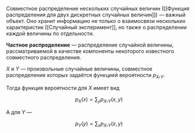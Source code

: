 
Совместное распределение нескольких случайных величин ([[Функция распределения для двух дискретных случайных величин]]) — важный объект. Оно хранит информацию не только о взаимосвязи нескольких характеристик [[Случайный эксперимент]], но также о распределении каждой величины по отдельности.

**Частное распределение** — распределение случайной величины, рассматриваемой в качестве компоненты некоторого известного совместного распределения.

$X$ и $Y$ — произвольные случайные величины, совместное распределение которых задаётся функцией вероятности $p_X,_Y$​.

Тогда функция вероятности для $X$ имеет вид

$$p_X​(x)=\sum_{y} ​p_X,_Y​(x, y)$$

А для $Y$ —

$$p_Y​(y)=\sum_{x} ​p_X,_Y​(x, y)$$
